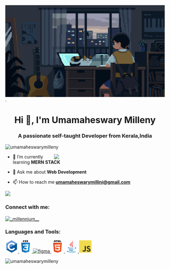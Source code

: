 
<img  align="right" alt="coding" width="1010" src="https://github.com/UmamaheswaryMilleny/umamaheswarymilleny/blob/main/Pixel%20Art.gif"> 

.
<h1 align="center">Hi 👋, I'm Umamaheswary Milleny</h1>
<h3 align="center">A passionate self-taught Developer from Kerala,India</h3>




<p align="left"> <img src="https://komarev.com/ghpvc/?username=umamaheswarymilleny&label=Profile%20views&color=0e75b6&style=flat" alt="umamaheswarymilleny" /> </p>
<img align="right" width="350" src="https://user-images.githubusercontent.com/74038190/216654112-f34391b7-72e0-4053-8849-30dcaeaa1aaa.gif">


- 🌱 I’m currently learning **MERN STACK**

- 💬 Ask me about **Web Development**

- 📫 How to reach me **umamaheswarymillini@gmail.com**

<img src="https://user-images.githubusercontent.com/74038190/212744287-14f66c13-5458-40dc-9244-8ff533fc8f4a.gif" width="450">

<h3 align="left">Connect with me:</h3>
<p align="left">
<a href="https://www.instagram.com/_milllennium__/" target="blank"><img align="center" src="https://raw.githubusercontent.com/rahuldkjain/github-profile-readme-generator/master/src/images/icons/Social/instagram.svg" alt="_millennium__" height="30" width="40" /></a>
</p>

<h3 align="left">Languages and Tools:</h3>
<p align="left"> <a href="https://www.cprogramming.com/" target="_blank" rel="noreferrer"> <img src="https://raw.githubusercontent.com/devicons/devicon/master/icons/c/c-original.svg" alt="c" width="40" height="40"/> </a> <a href="https://www.w3schools.com/css/" target="_blank" rel="noreferrer"> <img src="https://raw.githubusercontent.com/devicons/devicon/master/icons/css3/css3-original-wordmark.svg" alt="css3" width="40" height="40"/> </a> <a href="https://www.figma.com/" target="_blank" rel="noreferrer"> <img src="https://www.vectorlogo.zone/logos/figma/figma-icon.svg" alt="figma" width="40" height="40"/> </a> <a href="https://www.w3.org/html/" target="_blank" rel="noreferrer"> <img src="https://raw.githubusercontent.com/devicons/devicon/master/icons/html5/html5-original-wordmark.svg" alt="html5" width="40" height="40"/> </a> <a href="https://www.java.com" target="_blank" rel="noreferrer"> <img src="https://raw.githubusercontent.com/devicons/devicon/master/icons/java/java-original.svg" alt="java" width="40" height="40"/> </a> <a href="https://developer.mozilla.org/en-US/docs/Web/JavaScript" target="_blank" rel="noreferrer"> <img src="https://raw.githubusercontent.com/devicons/devicon/master/icons/javascript/javascript-original.svg" alt="javascript" width="40" height="40"/> </a> </p>

<p><img align="center" src="https://github-readme-stats.vercel.app/api/top-langs?username=umamaheswarymilleny&show_icons=true&locale=en&layout=compact" alt="umamaheswarymilleny" /></p>
